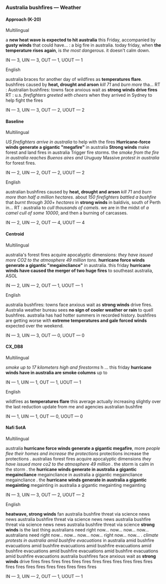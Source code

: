 ### Australia bushfires — Weather



#### Approach (K-20)

Multilingual

a **new heat wave is expected to hit australia** this Friday, accompanied by **gusty winds** that could have... : a big fire in australia. today friday, when **the temperature rises again**, is *the most dangerous*. it doesn't calm down.

IN — 3, UIN — 3, OUT — 1, UOUT — 1 

English

australia braces for another day of wildfires as **temperatures flare**. bushfires caused by **heat, drought and arson** *kill 71* and *burn more* tha... RT : Australian bushfires: towns face anxious wait as **strong winds drive fires** RT : u.s. *firefighters greeted with cheers* when they arrived in Sydney to help fight the fires

IN — 3, UIN — 3, OUT — 2, UOUT — 2 

#### Baseline

Multilingual

*US firefighters arrive in australia* to help with the fires **Hurricane-force winds generate a gigantic "megafire"** in australia **Strong winds** make forest and land fires in australia Trigger fire storms. the *smoke from the fire in australia reaches Buenos aires and Uruguay* Massive *protest in australia* for forest fires.

IN — 2, UIN — 2, OUT — 2, UOUT — 2 

English

australian bushfires caused by **heat, drought and arson** *kill 71* and *burn more than half a million hectares*. about *150 firefighters battled a bushfire* that *burnt through 300+ hectares* in **strong winds** in baldivis, south of Perth in... RT : australia to *cull thousands of camels*. we are in the midst of *a camel cull of some 10000*, and then a burning of carcasses.

IN — 2, UIN — 2, OUT — 4, UOUT — 4 

#### Centroid

Multilingual

australia's forest fires acquire apocalyptic dimensions: *they have issued more CO2 to the atmosphere 49 million tons*. **hurricane force winds generate a gigantic "megaincliance"** in australia. this friday **hurricane winds have caused the merger of two huge fires** to southeast australia, ASOL

IN — 2, UIN — 2, OUT — 1, UOUT — 1 

English

australia bushfires: towns face anxious wait as **strong winds** drive fires. Australia weather bureau sees **no sign of cooler weather or rain** to quell bushfires. australia has had hotter summers in recorded history. bushfires are getting worse with **extreme temperatures and gale forced winds** expected over the weekend.

IN — 3, UIN — 3, OUT — 0, UOUT — 0 

#### CX\_DB8

Multilingual

*smoke up to 17 kilometers high and firestorms* h ... this friday **hurricane winds have in australia are smoke columns** up to 

IN — 1, UIN — 1, OUT — 1, UOUT — 1 

English

wildfires as **temperatures flare** this average actually increasing slightly over the last reduction update from me and agencies australian bushfire

IN — 1, UIN — 1, OUT — 0, UOUT — 0 

#### Nafi SotA

Multilingual

australia **hurricane force winds generate a gigantic megafire**, more *people flee their homes and increase the protections* protections increase the protections .
australias forest fires acquire apocalyptic dimensions *they have issued more co2 to the atmosphere 49 million* .
the storm is calm in the storm .
the **hurricane winds generate in australia a gigantic megaincliance** megaincliance in australia a gigantic megaincliance megaincliance .
the **hurricane winds generate in australia a gigantic megainting** megainting in australia a gigantic megainting megainting

IN — 3, UIN — 3, OUT — 2, UOUT — 2 

English

**heatwave, strong winds** fan australia bushfire threat via science news news australia bushfire threat via science news news australia bushfire threat via science news news australia bushfire threat via science
**strong winds** is the last thing australians need right now... now... now... now... australians need right now... now... now... now... right now... now... .
*climate protests in australia amid bushfire evacuations* in australia amid bushfire evacuations amid bushfire evacuations amid bushfire evacuations amid bushfire evacuations amid bushfire evacuations amid bushfire evacuations amid bushfire evacuations
australia bushfires face anxious wait as **strong winds** drive fires fires fires fires fires fires fires fires fires fires fires fires fires fires fires fires fires fires fires fires fires

IN — 3, UIN — 2, OUT — 1, UOUT — 1 
